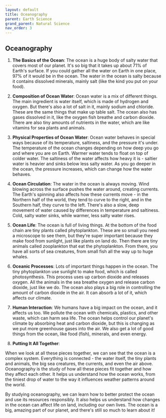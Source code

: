 ```yaml
---
layout: default
title: Oceanography
parent: Earth Science
grand_parent: Natural Science
nav_order: 3
---
```


## Oceanography

1. **The Basics of the Ocean**: The ocean is a huge body of salty water that covers most of our planet. It's so big that it takes up about 71% of Earth's surface. If you could gather all the water on Earth in one place, 97% of it would be in the ocean. The water in the ocean is salty because it contains dissolved minerals, mainly salt (like the kind you put on your food).

2. **Composition of Ocean Water**: Ocean water is a mix of different things. The main ingredient is water itself, which is made of hydrogen and oxygen. But there's also a lot of salt in it, mainly sodium and chloride. These are the same things that make up table salt. The ocean also has gases dissolved in it, like the oxygen fish breathe and carbon dioxide. There are also tiny amounts of nutrients in the water, which are like vitamins for sea plants and animals.

3. **Physical Properties of Ocean Water**: Ocean water behaves in special ways because of its temperature, saltiness, and the pressure it's under. The temperature of the ocean changes depending on how deep you go and where you are on Earth. Warmer water tends to float on top of colder water. The saltiness of the water affects how heavy it is - saltier water is heavier and sinks below less salty water. As you go deeper in the ocean, the pressure increases, which can change how the water behaves.

4. **Ocean Circulation**: The water in the ocean is always moving. Wind blowing across the surface pushes the water around, creating currents. The Earth's spinning also affects how these currents move - in the Northern half of the world, they tend to curve to the right, and in the Southern half, they curve to the left. There's also a slow, deep movement of water caused by differences in temperature and saltiness. Cold, salty water sinks, while warmer, less salty water rises.

5. **Ocean Life**: The ocean is full of living things. At the bottom of the food chain are tiny plants called phytoplankton. These are so small you need a microscope to see them, but they're super important because they make food from sunlight, just like plants on land do. Then there are tiny animals called zooplankton that eat the phytoplankton. From there, you have all sorts of sea creatures, from small fish all the way up to huge whales.

6. **Oceanic Processes**: Lots of important things happen in the ocean. The tiny phytoplankton use sunlight to make food, which is called photosynthesis. This process uses up carbon dioxide and releases oxygen. All the animals in the sea breathe oxygen and release carbon dioxide, just like we do. The ocean also plays a big role in controlling the amount of carbon dioxide in the air. It can absorb a lot of it, which affects our climate.

7. **Human Interaction**: We humans have a big impact on the ocean, and it affects us too. We pollute the ocean with chemicals, plastics, and other waste, which can harm sea life. The ocean helps control our planet's climate by absorbing heat and carbon dioxide, but this is changing as we put more greenhouse gases into the air. We also get a lot of good things from the ocean, like food (fish), minerals, and even energy.

8. **Putting It All Together**:

When we look at all these pieces together, we can see that the ocean is a complex system. Everything is connected - the water itself, the tiny plants and animals, the big sea creatures, the currents, and even the air above. Oceanography is the study of how all these pieces fit together and how they affect each other. It helps us understand how the ocean works, from the tiniest drop of water to the way it influences weather patterns around the world.

By studying oceanography, we can learn how to better protect the ocean and use its resources responsibly. It also helps us understand how changes in the ocean can affect life on land, including our own lives. The ocean is a big, amazing part of our planet, and there's still so much to learn about it!
